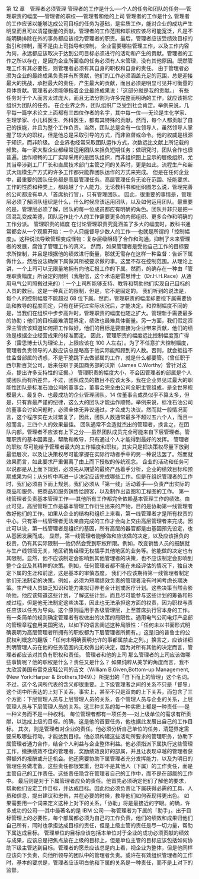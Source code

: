 第 12 章　管理者必须管理 
 管理者的工作是什么──个人的任务和团队的任务──管理职责的幅度──管理者的职权──管理者和他的上司 
 管理者的工作是什么 
 管理者的工作应该以能够达成公司目标的任务为基础，是实质工作，能对企业的成功产生明显而且可以清楚衡量的贡献。管理者的工作范围和职权应该尽可能宽泛，凡是不能明确排除在外的事务都应该视为管理者的职责。最后，管理者应该受绩效目标的指引和控制，而不是由上司指导和控制。
 企业需要哪些管理工作，以及工作内容为何，永远都应该取决于达到公司目标必须进行的活动和产生的贡献。管理者的工作之所以存在，是因为企业所面临的任务必须有人来管理，没有其他原因。既然管理工作有其必要性，则管理者必须有其自身的职权和自身的责任。
 由于管理者必须为企业的最终成果负责并有所贡献，他们的工作必须涵盖充足的范围，总是迎接最大的挑战，承担最大的责任，产生最大的贡献，而且必须是明显可见并可衡量的具体贡献。管理者必须能够指着企业最终成果说：「这部分就是我的贡献。」
 有些任务对于个人而言太过庞大，而且无法分割为许多完整而明确的工作，就应该把它组织为团队的任务。
 在企业界之外，团队组织广泛受到社会肯定。举例来说，几乎每一篇学术论文上面都有三四位作者的名字，其中每一位──无论是生化学家、生理学家、小儿科医生、外科医生，都有其特殊的贡献。然而，每个人都贡献了自己的技能，并且为整个工作负责。当然，团队总是会有一位领导人，虽然领导人掌握了较大的职权，但是他总是采取引导的方式，而非监督或命令。他的权威是根源于知识，而非阶级。
 企业界也经常采取团队运作方式，次数远比文献上所记载的频繁。每一家大型企业都经常运用团队来担负短期任务；做研究时，团队合作也很普遍。运作顺畅的工厂实际采用的是团队组织，而非组织图上显示的层级组织，尤其当牵涉到工厂厂长和直属技术部门主管之间的关系时，更是如此。流程生产和新式大规模生产方式的许多工作都只能靠团队运作的方式来完成。
 但是在任何企业中，最重要的团队任务都是高层管理任务。高层管理任务无论在范围、技能要求、工作的性质和种类上，都超越了个人能力。无论教科书和组织图怎么说，管理完善的公司都没有单人「首席执行官」，只有管理团队。
 因此，很重要的事情是，管理层必须了解团队组织是什么，什么时候应该运用团队，以及如何运用团队。最重要的是，管理层必须了解，团队的每一位成员都应有明确的角色。团队并非只是把一团混乱变成美德，团队运作比个人的工作需要更多的内部组织、更多合作和明确的工作分派。
 管理职责的幅度 
 在讨论管理职责究竟涵盖了多大的幅度时，教科书通常都会从一个观察开始：一个人只能督导少数人的工作──也就是所谓的「控制幅度」。这种说法导致管理变成怪物：复杂层级阻碍了合作和沟通，抑制了未来管理者的发展，腐蚀了管理工作的真义。
 然而，如果管理者是受他自己工作的目标要求所控制，并且是根据他的绩效进行衡量，那就无需存在这样一种监督：告诉下属做什么，然后设法确保下属做其所被要求做的事。这里不存在控制范围。从理论上讲，一个上司可以无限量地拥有向他汇报工作的下属。然而，的确存在一种由「管理职责幅度」所设定的限制（我相信，这个术语是雷思博士（Dr.H.H.Race）从通用电气公司照搬过来的）：一个上司所能够支持、教导和帮助他们实现自己目标的人员的数目。这是一种真正的限制，但是，它不是固定的。
 我们听到的说法是，每个人的控制幅度不能超过 68 位下属。然而，管理职责的幅度却要视下属需要协助和教导的程度而定，只有在研究过实际状况后，才能决定。和控制幅度不同的是，当我们在组织中步步高升时，管理职责的幅度也随之扩大。管理新手需要最多的协助；他们的目标最难清楚界定，绩效也最难具体衡量。另一方面，我们假定资深主管应该知道如何把工作做好，他们的目标是要直接为企业带来贡献，他们的绩效是根据企业经营成果的标准而定。
 因此，管理职责的幅度远比控制幅度宽广得多（雷思博士认为理论上，上限应该在 100 人左右）。为了不任意扩大控制幅度，管理者负责领导的人数应该总是略高于他实际能照顾到的人数。否则，就会抵挡不住监督部属的诱惑，不是干脆跳下去做部属的工作，就是什么都要管。（曾任职于西尔斯百货公司，后来任职于美国商务部的沃斯（James C.Worthy）曾针对这点，提出许多支持性的证据。） 
 管理职责的幅度大小，不会因管理者的部属是个人或团队而有所差异。不过，团队成员的数目不应该太多。我在企业界见过最大的职能性团队是标准石油公司的董事会，董事会完全由公司全职主管组成，是全世界规模最大、最复杂、也最成功的企业管理团队。14 位董事会成员似乎不算太多，但是，只有靠最严谨的纪律，这么大的团队才能运作顺畅。举例来说，标准石油公司的董事会讨论问题时，必须全体无异议通过，才会成为决议。然而就一般情况而言，这个程序实在太过繁复了，因此，团队人数通常最多不超过五六个人，而且一般而言，三四个人的效果最佳。
 团队通常不会造就杰出的管理者，换言之，在团队内部，管理者不应该有上下之分──虽然团队成员完全可能来自下层管理者。管理职责的基本因素是，帮助和教导，只有通过个人才能得到最好的发挥。
 管理者的职权 
 尽可能给予管理者最大的工作幅度和职权，其实只是把决策权尽量下放到最低层次，以及让决策权尽可能掌握在实际行动者手中的另一种说法罢了。然而就效果而言，如此要求严重偏离了由上而下授权的传统观念。
 企业的活动和任务可以说都是从上而下规划，必须先从期望的最终产品着手分析，企业的绩效目标和预期成果为何；从分析中再进一步决定应该完成哪些工作。但是在组织管理者的工作时，我们必须由下而上规划。我们必须从「第一线」活动着手──负责产出实际的商品和服务、把商品和服务销售给顾客，以及制作出蓝图和工程图的工作。
 第一线管理者负责基本管理工作──其他所有工作都完全依赖基本管理工作的绩效。由此可见，高层管理工作是基本管理工作衍生出来的产物，目的是协助第一线管理者做好他们的工作。如果从企业的结构和组织上来看，第一线管理者才是所有权责的中心，只有第一线管理者无法亲自完成的工作才会向上交由高层管理者来完成。因此可以说，第一线管理者是组织的基因，所有高层的器官都是由基因预先设定，也从基因发展而成。
 显然，第一线管理者能够做和应该做的决定，以及应该担负的权责，仍有其实际限制──他仍然会受到职权所限。例如，改变销售人员的报酬就与生产线领班无关，地区销售经理无权插手其他地区的业务等。他能做的决定也有其限制。显然，他不应该制定会影响到其他管理者的决策，也不应该制定会影响到整个企业及其精神的决策。例如，任何管理者都不能在未经评估的情况下，独自决定下属的生涯和前途，这是基本的审慎态度。
 我们不应该期待第一线管理者制定他们无法制定的决策。例如，必须为短期绩效负责的管理者没有时间考虑长期决策。生产线人员缺乏知识和能力来拟订养老金计划或医疗计划。这些决策当然会影响他，他应该知道这些计划，了解这些计划，而且尽可能参与这些计划的筹备和形成过程，但是他无法制定这些决策，因此也无法承担这方面的权责，因为职权与责任应该以任务为导向。这个原则适用于各级管理层，上至首席执行官本身的工作。
 有一条简单的规则确定管理者有权做出的决策的局限性。通用电气公司电灯产品部的管理章程套用美国宪法，以如下的语言阐述这种局限性：「任何未以书面形式明确表明为高层管理者所拥有的职权都为下层管理者所拥有。」这是旧的普鲁士的公民权利概念的翻版：「任何未明确表明允许的事都属禁止之列。」换言之，应该详细列明管理人员在他的任务范围内无权做出的决定，因为对所有其他的决定而言，管理者都应该对其负有职权和责任。
 管理者和他的上司 
 那么管理者的上司应该做哪些事情呢？他的职权是什么？责任又是什么？ 
 如果纯粹从美学的角度而言，我不太欣赏美国布雷克皮鞋公司的吉文（William B.Given,Bottom-up Management,(New York:Harper & Brothers,1949).）所提出的「自下而上的管理」这个名词。
 不过，这个名词所代表的含义却很重要。上下级管理者之间的关系不只是「督导」这个词中所表达的上对下关系，事实上，甚至不只是双向的上下关系，而包含了三个方面：下层管理人员与上层管理人员的关系，各个管理人员与企业的关系，上层管理人员与下层管理人员的关系。这三种关系的每一种实质上都是一种责任──是一种义务而不是一种权利。
 每位管理者都有一项任务──对上级单位的需求有所贡献，以达成上级的目标。的确，这是他的首要任务，他也据此发展出自己的工作目标。
 其次，则是管理者对企业的责任。他必须分析自己单位的任务，清楚界定需要采取哪些行动，才能达到目标。他必须构建这些活动所要求的管理职务，协助下属管理者通力合作，结合个人利益与企业整体利益。他必须指派下属执行这些管理工作，撤换绩效不佳的管理者，奖励绩效良好的部属，并且让表现卓越的管理者获得额外的报酬或升迁机会。他还需要协助下属管理者充分发挥能力，以及为明日的管理任务做准备。这些责任都很繁重，但却不是其他人（下属）的工作责任，而是主管自己的工作责任。这些责任隐含在管理者自己的工作中，而不是在部属的工作中。
 最后则是对于下属管理者应负的责任。他首先必须确定他们了解他的要求，帮助他们设定工作目标，并达成目标。因此他必须负责让下属获得必需的工具、人员和信息，提出建议和忠告，并在必要的时候，教导他们如何表现得更出色。
 如果需要用一个词来定义这种上对下的关系，「协助」将是最接近的字眼。的确，许多成功的公司──其中最著名的是 IBM 公司──称管理者为下属的「助手」。出于目标管理上的必要性，每个部属都必须为自己的工作负责，他们的绩效和成果归他们自己所有，同时也承担达成目标的责任，但是上级主管的责任是尽一切力量，帮助下属达成目标。
 管理单位的目标应该包括本单位对于企业的成功必须贡献的绩效与成果，应该总是把焦点放在上级的目标上，但是单位主管的目标应该包括如何协助下级主管达到目标。管理者的愿景应该总是向上看，视企业为整体，但是他同样应该向下负责，向他所领导的团队中的管理者负责。或许在有效组织管理者的工作时，基本的要求是，管理者应该明白他和下属的关系是一种责任，而不是上对下的监督。